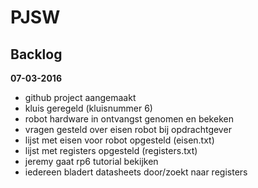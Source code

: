 # PJSW
## Backlog

**07-03-2016**

- github project aangemaakt
- kluis geregeld (kluisnummer 6)
- robot hardware in ontvangst genomen en bekeken
- vragen gesteld over eisen robot bij opdrachtgever
- lijst met eisen voor robot opgesteld (eisen.txt)
- lijst met registers opgesteld (registers.txt)
- jeremy gaat rp6 tutorial bekijken
- iedereen bladert datasheets door/zoekt naar registers

